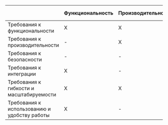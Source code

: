 |                            | Функциональность | Производительность | Безопасность | Интеграция | Гибкость и масштабируемость | Удобство использования |
|-------------------------------|------------------|---------------------|--------------|------------|-----------------------------|-------------------------|
| Требования к функциональности   |        X         |          X          |      X       |      X     |              X              |            X            |
| Требования к производительности |        -         |          X          |      -       |      -     |              X              |            -            |
| Требования к безопасности       |        -         |          -          |      X       |      -     |              -              |            -            |
| Требования к интеграции         |        X         |          -          |      -       |      X     |              X              |            -            |
| Требования к гибкости и масштабируемости | X |        X          |      -       |      -     |              X              |            -            |
| Требования к использованию и удобству работы | X |         -          |      -       |      -     |              -              |            X            |

